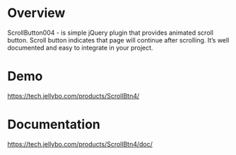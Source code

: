 # Overview

ScrollButton004 - is simple jQuery plugin that provides animated scroll button. Scroll button indicates that page will continue after scrolling. It’s well documented and easy to integrate in your project.
# Demo

https://tech.jellybo.com/products/ScrollBtn4/

# Documentation

https://tech.jellybo.com/products/ScrollBtn4/doc/
